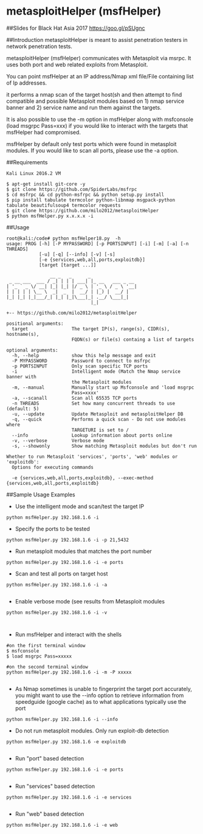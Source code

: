 metasploitHelper (msfHelper)
================  
##Slides for Black Hat Asia 2017
https://goo.gl/pSUgnc

##Introduction
metasploitHelper is meant to assist penetration testers in network penetration tests. 

metasploitHelper (msfHelper) communicates with Metasploit via msrpc.  It uses both port and web related exploits from Metasploit. 

You can point msfHelper at an IP address/Nmap xml file/File containing list of Ip addresses. 

it performs a nmap scan of the target host(sh and then attempt to find compatible and possible Metasploit modules based on 1) nmap service banner and 2) service name and run them against the targets.

It is also possible to use the -m option in msfHelper along with msfconsole (load msgrpc Pass=xxx) if you would like to interact with the targets that msfHelper had compromised.
  
msfHelper by default only test ports which were found in metasploit modules.  If you would like to scan all ports, please use the -a option.
    
##Requirements
```
Kali Linux 2016.2 VM

$ apt-get install git-core -y 
$ git clone https://github.com/SpiderLabs/msfrpc
$ cd msfrpc && cd python-msfrpc && python setup.py install
$ pip install tabulate termcolor python-libnmap msgpack-python tabulate beautifulsoup4 termcolor requests
$ git clone https://github.com/milo2012/metasploitHelper
$ python msfHelper.py x.x.x.x -i 

```  
  
##Usage  
```
root@kali:/code# python msfHelper18.py  -h
usage: PROG [-h] [-P MYPASSWORD] [-p PORTSINPUT] [-i] [-m] [-a] [-n THREADS]
            [-u] [-q] [--info] [-v] [-s]
            [-e {services,web,all,ports,exploitdb}]
            [target [target ...]]

                __ _   _      _                 
 _ __ ___  ___ / _| | | | ___| |_ __   ___ _ __ 
| '_ ` _ \/ __| |_| |_| |/ _ \ | '_ \ / _ \ '__|
| | | | | \__ \  _|  _  |  __/ | |_) |  __/ |   
|_| |_| |_|___/_| |_| |_|\___|_| .__/ \___|_|   
                               |_|              

+-- https://github.com/milo2012/metasploitHelper

positional arguments:
  target                The target IP(s), range(s), CIDR(s), hostname(s),
                        FQDN(s) or file(s) containg a list of targets

optional arguments:
  -h, --help            show this help message and exit
  -P MYPASSWORD         Password to connect to msfrpc
  -p PORTSINPUT         Only scan specific TCP ports
  -i                    Intelligent mode (Match the Nmap service banner with
                        the Metasploit modules
  -m, --manual          Manually start up Msfconsole and 'load msgrpc
                        Pass=xxxx'
  -a, --scanall         Scan all 65535 TCP ports
  -n THREADS            Set how many concurrent threads to use (default: 5)
  -u, --update          Update Metasploit and metasploitHelper DB
  -q, --quick           Performs a quick scan - Do not use modules where
                        TARGETURI is set to /
  --info                Lookup information about ports online
  -v, --verbose         Verbose mode
  -s, --showonly        Show matching Metasploit modules but don't run

Whether to run Metasploit 'services', 'ports', 'web' modules or 'exploitdb':
  Options for executing commands

  -e {services,web,all,ports,exploitdb}, --exec-method {services,web,all,ports,exploitdb}

```  
     
##Sample Usage Examples
- Use the intelligent mode and scan/test the target IP
```  
python msfHelper.py 192.168.1.6 -i

```    
- Specify the ports to be tested
```  
python msfHelper.py 192.168.1.6 -i -p 21,5432  

```    
- Run metasploit modules that matches the port number   
```  
python msfHelper.py 192.168.1.6 -i -e ports

```    
- Scan and test all ports on target host  
```  
python msfHelper.py 192.168.1.6 -i -a
 
```    
- Enable verbose mode (see results from Metasploit modules  
```  
python msfHelper.py 192.168.1.6 -i -v
 
 
```    
- Run msfHelper and interact with the shells
```  
#on the first terminal window
$ msfconsole
$ load msgrpc Pass=xxxxx

#on the second terminal window
python msfHelper.py 192.168.1.6 -i -m -P xxxxx
 
```    
- As Nmap sometimes is unable to fingerprint the target port accurately, you might want to use the --info option to retrieve information from speedguide (google cache) as to what applications typically use the port
```  
python msfHelper.py 192.168.1.6 -i --info

```    
- Do not run metasploit modules. Only run exploit-db detection
```  
python msfHelper.py 192.168.1.6 -e exploitdb
 

```    
- Run "port" based detection
```  
python msfHelper.py 192.168.1.6 -i -e ports
 

```    
- Run "services" based detection
```  
python msfHelper.py 192.168.1.6 -i -e services


```    
- Run "web" based detection
```  
python msfHelper.py 192.168.1.6 -i -e web
 


